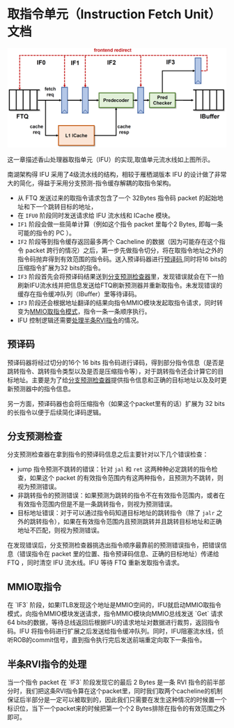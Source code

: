 # 取指令单元（Instruction Fetch Unit）文档
![ifu](../figs/IFU.png)

这一章描述香山处理器取指单元（IFU）的实现,取值单元流水线如上图所示。

南湖架构得 IFU 采用了4级流水线的结构，相较于雁栖湖版本 IFU 的设计做了非常大的简化，得益于采用分支预测-指令缓存解耦的取指令架构。

- 从 FTQ 发送过来的取指令请求包含了一个 32Bytes 指令码 packet 的起始地址和下一个跳转目标的地址，
- 在 `IFU0` 阶段同时发送请求给 IFU 流水线和 ICache 模块。 
- `IF1` 阶段会做一些简单计算（例如这个指令 packet 里每个2 Bytes, 即每一条可能的指令的 PC ）。 
- `IF2` 阶段等到指令缓存返回最多两个 Cacheline 的数据（因为可能存在这个指令 packet 跨行的情况）之后，第一步先做指令切分，将在取指令地址之外的指令码抛弃得到有效范围的指令码。送入预译码器进行[预译码](#predecode),同时将16 bits的压缩指令扩展为32 bits的指令。
- `IF3` 阶段首先会将预译码结果送到[分支预测检查器](#predchecker)里，发现错误就会在下一拍刷新IFU流水线并把信息发送给FTQ刷新预测器并重新取指令。未发现错误的缓存在指令缓冲队列（IBuffer）里等待译码。
- `IF3` 阶段还会根据地址翻译的结果向指令MMIO模块发起取指令请求，同时转变为[MMIO取指令模式](#mmiofetch)，指令一条一条顺序执行。
- IFU 控制逻辑还需要[处理半条RVI指令](#half)的情况。

<h2 id=predecode>预译码</h2>

预译码器将经过切分的16个 16 bits 指令码进行译码，得到部分指令信息（是否是跳转指令、跳转指令类型以及是否是压缩指令等），对于跳转指令还会计算它的目标地址。主要是为了给[分支预测检查器](#predchecker)提供指令信息和正确的目标地址以及及时更新预测器中的指令信息。

另一方面，预译码器也会将压缩指令（如果这个packet里有的话）扩展为 32 bits 的长指令以便于后续简化译码逻辑。

<h2 id=predchecker>分支预测检查</h2>

分支预测检查器在拿到指令的预译码信息之后主要针对以下几个错误检查：

- jump 指令预测不跳转的错误：针对 `jal` 和 `ret` 这两种种必定跳转的指令检查，如果这个 packet 的有效指令范围内有这两种指令，且预测为不跳转，则视为预测错误。
- 非跳转指令的预测错误：如果预测为跳转的指令不在有效指令范围内，或者在有效指令范围内但是不是一条跳转指令，则视为预测错误。
- 目标地址错误：对于可以通过指令码知道目标地址的跳转指令（除了 `jalr` 之外的跳转指令），如果在有效指令范围内且预测跳转并且跳转目标地址和正确地址不匹配，则视为预测错误。

在发现错误后，分支预测检查器挑选出指令顺序最靠前的预测错误指令，把错误信息（错误指令在 packet 里的位置、指令预译码信息、正确的目标地址）传递给 FTQ ，同时清空 IFU 流水线。IFU 等待 FTQ 重新发取指令请求。

<h2 id=mmiofetch>MMIO取指令</h2>
在 `IF3` 阶段，如果ITLB发现这个地址是MMIO空间的，IFU就启动MMIO取指令模式，向指令MMIO模块发送请求，指令MMIO模块向MMIO总线发送 `Get` 请求64 bits的数据，等待总线返回后根据IFU的请求地址对数据进行裁剪，返回指令码。IFU 将指令码进行扩展之后发送给指令缓冲队列。同时，IFU阻塞流水线，侦听ROB的commit信号，直到指令执行完后发送前端重定向取下一条指令。

<h2 id=half>半条RVI指令的处理</h2>
当一个指令 packet 在 `IF3` 阶段发现它的最后 2 Bytes 是一条 RVI 指令的前半部分时，我们把这条RVI指令算在这个packet里，同时我们取两个cacheline的机制保证后半部分是一定可以被取到的，因此我们只需要在发生这种情况的时候置一个标识位，当下一个packet来的时候把第一个个2 Bytes排除在指令的有效范围之外即可。

